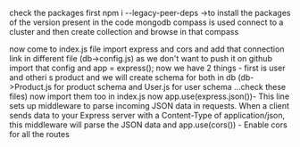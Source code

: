 check the packages first
npm i --legacy-peer-deps ->to install the packages of the version present in the code
mongodb compass is used
connect to a cluster and then create collection and browse in that compass

now come to index.js file 
import express and cors and add that connection link in different file (db->config.js) as we don't want to push it on github
import that config and app = express();
now we have 2 things - first is user and otheri s product and we will create schema for both in db (db->Product.js for product schema and User.js for user schema ...check these files)
now import them too in index.js 
now app.use(express.json())- This line sets up middleware to parse incoming JSON data in requests. When a client sends data to your Express server with a Content-Type of application/json, this middleware will parse the JSON data and app.use(cors()) - Enable cors for all the routes
